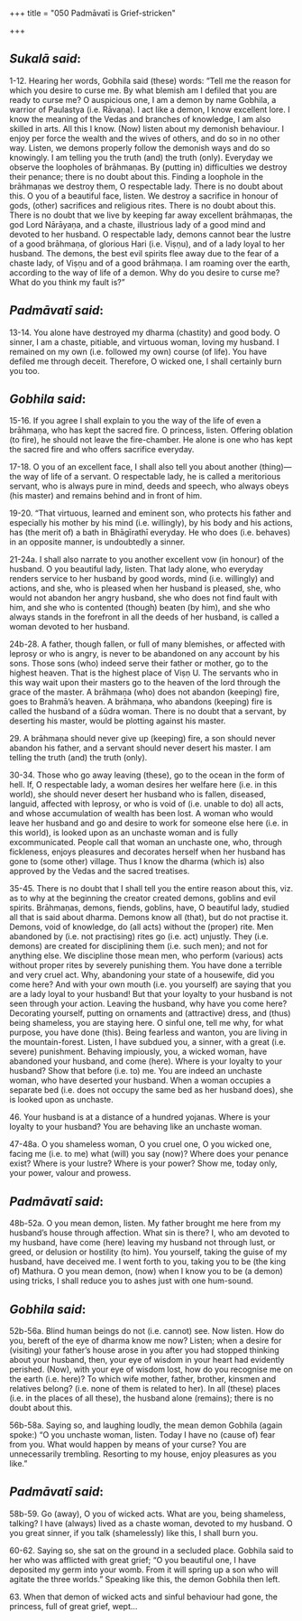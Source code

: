 +++
title = "050  Padmāvatī is Grief-stricken"

+++
 

## *Sukalā said*:

1-12. Hearing her words, Gobhila said (these) words: “Tell me the reason for which you desire to curse me. By what blemish am I defiled that you are ready to curse me? O auspicious one, I am a demon by name Gobhila, a warrior of Paulastya (i.e. Rāvaṇa). I act like a demon, I know excellent lore. I know the meaning of the Vedas and branches of knowledge, I am also skilled in arts. All this I know. (Now) listen about my demonish behaviour. I enjoy per force the wealth and the wives of others, and do so in no other way. Listen, we demons properly follow the demonish ways and do so knowingly. I am telling you the truth (and) the truth (only). Everyday we observe the loopholes of brāhmaṇas. By (putting in) difficulties we destroy their penance; there is no doubt about this. Finding a loophole in the brāhmaṇas we destroy them, O respectable lady. There is no doubt about this. O you of a beautiful face, listen. We destroy a sacrifice in honour of gods, (other) sacrifices and religious rites. There is no doubt about this. There is no doubt that we live by keeping far away excellent brāhmaṇas, the god Lord Nārāyaṇa, and a chaste, illustrious lady of a good mind and devoted to her husband. O respectable lady, demons cannot bear the lustre of a good brāhmaṇa, of glorious Hari (i.e. Viṣṇu), and of a lady loyal to her husband. The demons, the best evil spirits flee away due to the fear of a chaste lady, of Viṣṇu and of a good brāhmaṇa. I am roaming over the earth, according to the way of life of a demon. Why do you desire to curse me? What do you think my fault is?”

## *Padmāvatī said*:

13-14. You alone have destroyed my dharma (chastity) and good body. O sinner, I am a chaste, pitiable, and virtuous woman, loving my husband. I remained on my own (i.e. followed my own) course (of life). You have defiled me through deceit. Therefore, O wicked one, I shall certainly burn you too.

## *Gobhila said*:

15-16. If you agree I shall explain to you the way of the life of even a brāhmaṇa, who has kept the sacred fire. O princess, listen. Offering oblation (to fire), he should not leave the fire-chamber. He alone is one who has kept the sacred fire and who offers sacrifice everyday.

17-18. O you of an excellent face, I shall also tell you about another (thing)—the way of life of a servant. O respectable lady, he is called a meritorious servant, who is always pure in mind, deeds and speech, who always obeys (his master) and remains behind and in front of him.

19-20. “That virtuous, learned and eminent son, who protects his father and especially his mother by his mind (i.e. willingly), by his body and his actions, has (the merit of) a bath in Bhāgīrathī everyday. He who does (i.e. behaves) in an opposite manner, is undoubtedly a sinner.

21-24a. I shall also narrate to you another excellent vow (in honour) of the husband. O you beautiful lady, listen. That lady alone, who everyday renders service to her husband by good words, mind (i.e. willingly) and actions, and she, who is pleased when her husband is pleased, she, who would not abandon her angry husband, she who does not find fault with him, and she who is contented (though) beaten (by him), and she who always stands in the forefront in all the deeds of her husband, is called a woman devoted to her husband.

24b-28. A father, though fallen, or full of many blemishes, or affected with leprosy or who is angry, is never to be abandoned on any account by his sons. Those sons (who) indeed serve their father or mother, go to the highest heaven. That is the highest place of Viṣṇ U. The servants who in this way wait upon their masters go to the heaven of the lord through the grace of the master. A brāhmaṇa (who) does not abandon (keeping) fire, goes to Brahmā’s heaven. A brāhmaṇa, who abandons (keeping) fire is called the husband of a śūdra woman. There is no doubt that a servant, by deserting his master, would be plotting against his master.

29\. A brāhmaṇa should never give up (keeping) fire, a son should never abandon his father, and a servant should never desert his master. I am telling the truth (and) the truth (only).

30-34. Those who go away leaving (these), go to the ocean in the form of hell. If, O respectable lady, a woman desires her welfare here (i.e. in this world), she should never desert her husband who is fallen, diseased, languid, affected with leprosy, or who is void of (i.e. unable to do) all acts, and whose accumulation of wealth has been lost. A woman who would leave her husband and go and desire to work for someone else here (i.e. in this world), is looked upon as an unchaste woman and is fully excommunicated. People call that woman an unchaste one, who, through fickleness, enjoys pleasures and decorates herself when her husband has gone to (some other) village. Thus I know the dharma (which is) also approved by the Vedas and the sacred treatises.

35-45. There is no doubt that I shall tell you the entire reason about this, viz. as to why at the beginning the creator created demons, goblins and evil spirits. Brāhmaṇas, demons, fiends, goblins, have, O beautiful lady, studied all that is said about dharma. Demons know all (that), but do not practise it. Demons, void of knowledge, do (all acts) without the (proper) rite. Men abandoned by (i.e. not practising) rites go (i.e. act) unjustly. They (i.e. demons) are created for disciplining them (i.e. such men); and not for anything else. We discipline those mean men, who perform (various) acts without proper rites by severely punishing them. You have done a terrible and very cruel act. Why, abandoning your state of a housewife, did you come here? And with your own mouth (i.e. you yourself) are saying that you are a lady loyal to your husband! But that your loyalty to your husband is not seen through your action. Leaving the husband, why have you come here? Decorating yourself, putting on ornaments and (attractive) dress, and (thus) being shameless, you are staying here. O sinful one, tell me why, for what purpose, you have done (this). Being fearless and wanton, you are living in the mountain-forest. Listen, I have subdued you, a sinner, with a great (i.e. severe) punishment. Behaving impiously, you, a wicked woman, have abandoned your husband, and come (here). Where is your loyalty to your husband? Show that before (i.e. to) me. You are indeed an unchaste woman, who have deserted your husband. When a woman occupies a separate bed (i.e. does not occupy the same bed as her husband does), she is looked upon as unchaste.

46\. Your husband is at a distance of a hundred yojanas. Where is your loyalty to your husband? You are behaving like an unchaste woman.

47-48a. O you shameless woman, O you cruel one, O you wicked one, facing me (i.e. to me) what (will) you say (now)? Where does your penance exist? Where is your lustre? Where is your power? Show me, today only, your power, valour and prowess.

## *Padmāvatī said*:

48b-52a. O you mean demon, listen. My father brought me here from my husband’s house through affection. What sin is there? I, who am devoted to my husband, have come (here) leaving my husband not through lust, or greed, or delusion or hostility (to him). You yourself, taking the guise of my husband, have deceived me. I went forth to you, taking you to be (the king of) Mathura. O you mean demon, (now) when I know you to be (a demon) using tricks, I shall reduce you to ashes just with one hum-sound.

## *Gobhila said*:

52b-56a. Blind human beings do not (i.e. cannot) see. Now listen. How do you, bereft of the eye of dharma know me now? Listen; when a desire for (visiting) your father’s house arose in you after you had stopped thinking about your husband, then, your eye of wisdom in your heart had evidently perished. (Now), with your eye of wisdom lost, how do you recognise me on the earth (i.e. here)? To which wife mother, father, brother, kinsmen and relatives belong? (i.e. none of them is related to her). In all (these) places (i.e. in the places of all these), the husband alone (remains); there is no doubt about this.

56b-58a. Saying so, and laughing loudly, the mean demon Gobhila (again spoke:) “O you unchaste woman, listen. Today I have no (cause of) fear from you. What would happen by means of your curse? You are unnecessarily trembling. Resorting to my house, enjoy pleasures as you like.”

## *Padmāvatī said*:

58b-59. Go (away), O you of wicked acts. What are you, being shameless, talking? I have (always) lived as a chaste woman, devoted to my husband. O you great sinner, if you talk (shamelessly) like this, I shall burn you.

60-62. Saying so, she sat on the ground in a secluded place. Gobhila said to her who was afflicted with great grief; “O you beautiful one, I have deposited my germ into your womb. From it will spring up a son who will agitate the three worlds.” Speaking like this, the demon Gobhila then left.

63\. When that demon of wicked acts and sinful behaviour had gone, the princess, full of great grief, wept...


